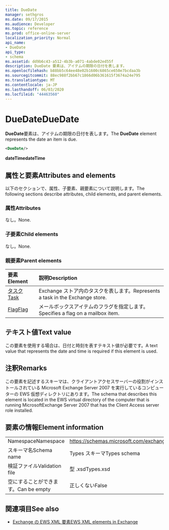 ```yaml
---
title: DueDate
manager: sethgros
ms.date: 09/17/2015
ms.audience: Developer
ms.topic: reference
ms.prod: office-online-server
localization_priority: Normal
api_name:
- DueDate
api_type:
- schema
ms.assetid: dd9b6c43-a512-4b3b-a071-4abde02ed55f
description: DueDate 要素は、アイテムの期限の日付を表します。
ms.openlocfilehash: b88bb5c64ee48e02b1600c6865ce650e7bcdaa3b
ms.sourcegitcommit: 88ec988f2bb67c1866d06b361615f3674a24e795
ms.translationtype: MT
ms.contentlocale: ja-JP
ms.lasthandoff: 06/03/2020
ms.locfileid: "44463560"
---
```

# <a name="duedate"></a><span data-ttu-id="7ec30-103">DueDate</span><span class="sxs-lookup"><span data-stu-id="7ec30-103">DueDate</span></span>

<span data-ttu-id="7ec30-104">**DueDate**要素は、アイテムの期限の日付を表します。</span><span class="sxs-lookup"><span data-stu-id="7ec30-104">The **DueDate** element represents the date an item is due.</span></span> 
  
```xml
<DueDate/>
```

 <span data-ttu-id="7ec30-105">**dateTime**</span><span class="sxs-lookup"><span data-stu-id="7ec30-105">**dateTime**</span></span>
## <a name="attributes-and-elements"></a><span data-ttu-id="7ec30-106">属性と要素</span><span class="sxs-lookup"><span data-stu-id="7ec30-106">Attributes and elements</span></span>

<span data-ttu-id="7ec30-107">以下のセクションで、属性、子要素、親要素について説明します。</span><span class="sxs-lookup"><span data-stu-id="7ec30-107">The following sections describe attributes, child elements, and parent elements.</span></span>
  
### <a name="attributes"></a><span data-ttu-id="7ec30-108">属性</span><span class="sxs-lookup"><span data-stu-id="7ec30-108">Attributes</span></span>

<span data-ttu-id="7ec30-109">なし。</span><span class="sxs-lookup"><span data-stu-id="7ec30-109">None.</span></span>
  
### <a name="child-elements"></a><span data-ttu-id="7ec30-110">子要素</span><span class="sxs-lookup"><span data-stu-id="7ec30-110">Child elements</span></span>

<span data-ttu-id="7ec30-111">なし。</span><span class="sxs-lookup"><span data-stu-id="7ec30-111">None.</span></span>
  
### <a name="parent-elements"></a><span data-ttu-id="7ec30-112">親要素</span><span class="sxs-lookup"><span data-stu-id="7ec30-112">Parent elements</span></span>

|<span data-ttu-id="7ec30-113">**要素**</span><span class="sxs-lookup"><span data-stu-id="7ec30-113">**Element**</span></span>|<span data-ttu-id="7ec30-114">**説明**</span><span class="sxs-lookup"><span data-stu-id="7ec30-114">**Description**</span></span>|
|:-----|:-----|
|[<span data-ttu-id="7ec30-115">タスク</span><span class="sxs-lookup"><span data-stu-id="7ec30-115">Task</span></span>](task.md) <br/> |<span data-ttu-id="7ec30-116">Exchange ストア内のタスクを表します。</span><span class="sxs-lookup"><span data-stu-id="7ec30-116">Represents a task in the Exchange store.</span></span>  <br/> |
|[<span data-ttu-id="7ec30-117">Flag</span><span class="sxs-lookup"><span data-stu-id="7ec30-117">Flag</span></span>](flag.md) <br/> |<span data-ttu-id="7ec30-118">メールボックスアイテムのフラグを指定します。</span><span class="sxs-lookup"><span data-stu-id="7ec30-118">Specifies a flag on a mailbox item.</span></span>  <br/> |
   
## <a name="text-value"></a><span data-ttu-id="7ec30-119">テキスト値</span><span class="sxs-lookup"><span data-stu-id="7ec30-119">Text value</span></span>

<span data-ttu-id="7ec30-120">この要素を使用する場合は、日付と時刻を表すテキスト値が必要です。</span><span class="sxs-lookup"><span data-stu-id="7ec30-120">A text value that represents the date and time is required if this element is used.</span></span>
  
## <a name="remarks"></a><span data-ttu-id="7ec30-121">注釈</span><span class="sxs-lookup"><span data-stu-id="7ec30-121">Remarks</span></span>

<span data-ttu-id="7ec30-122">この要素を記述するスキーマは、クライアントアクセスサーバーの役割がインストールされている Microsoft Exchange Server 2007 を実行しているコンピューターの EWS 仮想ディレクトリにあります。</span><span class="sxs-lookup"><span data-stu-id="7ec30-122">The schema that describes this element is located in the EWS virtual directory of the computer that is running MicrosoftExchange Server 2007 that has the Client Access server role installed.</span></span>
  
## <a name="element-information"></a><span data-ttu-id="7ec30-123">要素の情報</span><span class="sxs-lookup"><span data-stu-id="7ec30-123">Element information</span></span>

|||
|:-----|:-----|
|<span data-ttu-id="7ec30-124">Namespace</span><span class="sxs-lookup"><span data-stu-id="7ec30-124">Namespace</span></span>  <br/> |https://schemas.microsoft.com/exchange/services/2006/types  <br/> |
|<span data-ttu-id="7ec30-125">スキーマ名</span><span class="sxs-lookup"><span data-stu-id="7ec30-125">Schema name</span></span>  <br/> |<span data-ttu-id="7ec30-126">Types スキーマ</span><span class="sxs-lookup"><span data-stu-id="7ec30-126">Types schema</span></span>  <br/> |
|<span data-ttu-id="7ec30-127">検証ファイル</span><span class="sxs-lookup"><span data-stu-id="7ec30-127">Validation file</span></span>  <br/> |<span data-ttu-id="7ec30-128">型 .xsd</span><span class="sxs-lookup"><span data-stu-id="7ec30-128">Types.xsd</span></span>  <br/> |
|<span data-ttu-id="7ec30-129">空にすることができます。</span><span class="sxs-lookup"><span data-stu-id="7ec30-129">Can be empty</span></span>  <br/> |<span data-ttu-id="7ec30-130">正しくない</span><span class="sxs-lookup"><span data-stu-id="7ec30-130">False</span></span>  <br/> |
   
## <a name="see-also"></a><span data-ttu-id="7ec30-131">関連項目</span><span class="sxs-lookup"><span data-stu-id="7ec30-131">See also</span></span>

- [<span data-ttu-id="7ec30-132">Exchange の EWS XML 要素</span><span class="sxs-lookup"><span data-stu-id="7ec30-132">EWS XML elements in Exchange</span></span>](ews-xml-elements-in-exchange.md)

